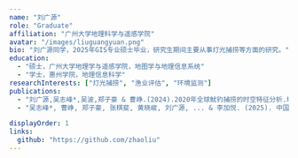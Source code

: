 ```yaml
---
name: "刘广源"
role: "Graduate"
affiliation: "广州大学地理科学与遥感学院"
avatar: "/images/liuguangyuan.png"
bio: "刘广源同学，2025年GIS专业硕士毕业，研究生期间主要从事灯光捕捞等方面的研究。"
education: 
  - "硕士，广州大学地理学与遥感学院，地图学与地理信息系统"
  - "学士，惠州学院，地理信息科学"
researchInterests: ["灯光捕捞", "渔业评估", "环境监测"]
publications:
  - "刘广源,吴志峰*,吴波,郑子豪 & 曹峥.(2024).2020年全球鱿钓捕捞的时空特征分析.地球信息科学学报,(04),1110-1122."
  - "吴志峰*, 曹峥, 郑子豪, 张棋斐, 黄晓峻, 刘广源, ... & 李加悦. (2025). 中国城市遥感研究综述. 遥感学报, 29(6)."

displayOrder: 1
links:
  github: "https://github.com/zhaoliu"
---
```

